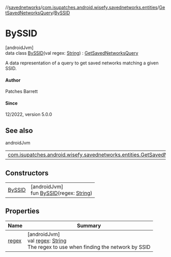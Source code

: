 //[savednetworks](../../../../index.md)/[com.isupatches.android.wisefy.savednetworks.entities](../../index.md)/[GetSavedNetworksQuery](../index.md)/[BySSID](index.md)

# BySSID

[androidJvm]\
data class [BySSID](index.md)(val regex: [String](https://kotlinlang.org/api/latest/jvm/stdlib/kotlin/-string/index.html)) : [GetSavedNetworksQuery](../index.md)

A data representation of a query to get saved networks matching a given SSID.

#### Author

Patches Barrett

#### Since

12/2022, version 5.0.0

## See also

androidJvm

| | |
|---|---|
| [com.isupatches.android.wisefy.savednetworks.entities.GetSavedNetworksQuery](../index.md) |  |

## Constructors

| | |
|---|---|
| [BySSID](-by-s-s-i-d.md) | [androidJvm]<br>fun [BySSID](-by-s-s-i-d.md)(regex: [String](https://kotlinlang.org/api/latest/jvm/stdlib/kotlin/-string/index.html)) |

## Properties

| Name | Summary |
|---|---|
| [regex](regex.md) | [androidJvm]<br>val [regex](regex.md): [String](https://kotlinlang.org/api/latest/jvm/stdlib/kotlin/-string/index.html)<br>The regex to use when finding the network by SSID |
